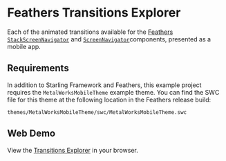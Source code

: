 # Feathers Transitions Explorer

Each of the animated transitions available for the [Feathers](http://feathersui.com/) [`StackScreenNavigator`](http://feathersui.com/help/stack-screen-navigator.html) and [`ScreenNavigator`](http://feathersui.com/help/screen-navigator.html)components, presented as a mobile app.

## Requirements

In addition to Starling Framework and Feathers, this example project requires the `MetalWorksMobileTheme` example theme. You can find the SWC file for this theme at the following location in the Feathers release build:

	themes/MetalWorksMobileTheme/swc/MetalWorksMobileTheme.swc

## Web Demo

View the [Transitions Explorer](http://feathersui.com/examples/transitions-explorer/) in your browser.